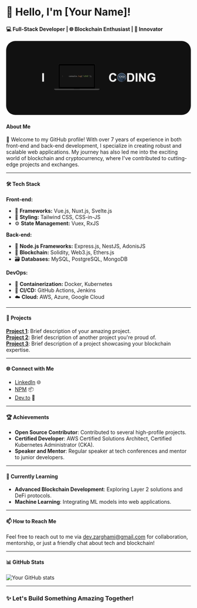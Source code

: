 # 👋 Hello, I'm [Your Name]!

#### 💻 Full-Stack Developer | 🌐 Blockchain Enthusiast | 🚀 Innovator

<img style="border-radius: 25px;" src="cover.jpg" alt="banner that says Dev.zarghami - software engineer">

#### About Me

👋 Welcome to my GitHub profile! With over 7 years of experience in both front-end and back-end development, I specialize in creating robust and scalable web applications. My journey has also led me into the exciting world of blockchain and cryptocurrency, where I've contributed to cutting-edge projects and exchanges.

---

#### 🛠️ Tech Stack

**Front-end:**
- 🌟 **Frameworks:** Vue.js, Nuxt.js, Svelte.js
- 🎨 **Styling:** Tailwind CSS, CSS-in-JS
- ⚙️ **State Management:** Vuex, RxJS

**Back-end:**
- 🚀 **Node.js Frameworks:** Express.js, NestJS, AdonisJS
- 🔗 **Blockchain:** Solidity, Web3.js, Ethers.js
- 🗃️ **Databases:** MySQL, PostgreSQL, MongoDB

**DevOps:**
- 🐳 **Containerization:** Docker, Kubernetes
- 🔄 **CI/CD:** GitHub Actions, Jenkins
- ☁️ **Cloud:** AWS, Azure, Google Cloud

---

#### 🚀 Projects

**[Project 1](#)**: Brief description of your amazing project.  
**[Project 2](#)**: Brief description of another project you're proud of.  
**[Project 3](#)**: Brief description of a project showcasing your blockchain expertise.

---

#### 🌐 Connect with Me

- [LinkedIn](https://www.linkedin.com/in/) 🌐
- [NPM](https://www.npmjs.com/~dev.zarghami) 📦
- [Dev.to](https://dev.to/dev_zarghami) 📝

---

#### 🏆 Achievements

- **Open Source Contributor**: Contributed to several high-profile projects.
- **Certified Developer**: AWS Certified Solutions Architect, Certified Kubernetes Administrator (CKA).
- **Speaker and Mentor**: Regular speaker at tech conferences and mentor to junior developers.

---

#### 🌱 Currently Learning

- **Advanced Blockchain Development**: Exploring Layer 2 solutions and DeFi protocols.
- **Machine Learning**: Integrating ML models into web applications.

---

#### 📫 How to Reach Me

Feel free to reach out to me via [dev.zarghami@gmail.com](mailto:dev.zarghami@gmail.com) for collaboration, mentorship, or just a friendly chat about tech and blockchain!

---

#### 📊 GitHub Stats

![Your GitHub stats](https://github-readme-stats.vercel.app/api?username=devzarghami&show_icons=true&theme=radical)

---

### ✨ Let's Build Something Amazing Together!
